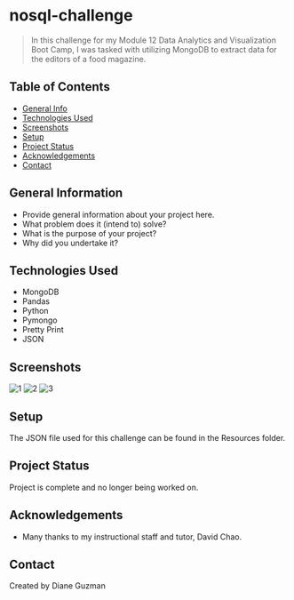 # nosql-challenge
> In this challenge for my Module 12 Data Analytics and Visualization Boot Camp, I was tasked with utilizing MongoDB to extract data for the editors of a food magazine.

## Table of Contents
* [General Info](#general-information)
* [Technologies Used](#technologies-used)
* [Screenshots](#screenshots)
* [Setup](#setup)
* [Project Status](#project-status)
* [Acknowledgements](#acknowledgements)
* [Contact](#contact)


## General Information
- Provide general information about your project here.
- What problem does it (intend to) solve?
- What is the purpose of your project?
- Why did you undertake it?
<!-- You don't have to answer all the questions - just the ones relevant to your project. -->


## Technologies Used
- MongoDB
- Pandas
- Python
- Pymongo
- Pretty Print
- JSON


## Screenshots
![1](https://user-images.githubusercontent.com/117790100/223496679-4cf43397-12eb-4aa8-af03-1010ff74826a.png)
![2](https://user-images.githubusercontent.com/117790100/223496682-5b85464f-c676-4a3a-9d3d-1248e4e81527.png)
![3](https://user-images.githubusercontent.com/117790100/223496684-7a2cf7fb-6ef6-4870-a1ed-1648e0b28a30.png)


## Setup
The JSON file used for this challenge can be found in the Resources folder.


## Project Status
Project is complete and no longer being worked on.


## Acknowledgements
- Many thanks to my instructional staff and tutor, David Chao.


## Contact
Created by Diane Guzman

